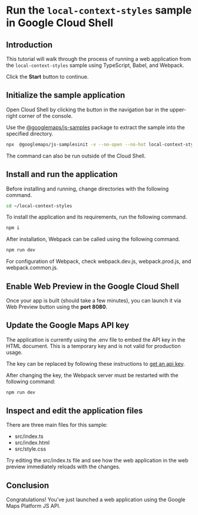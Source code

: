 # Run the `local-context-styles` sample in Google Cloud Shell

<walkthrough-tutorial-duration duration="10"/>

## Introduction

This tutorial will walk through the process of running a web application from
the `local-context-styles` sample using TypeScript, Babel, and Webpack.

Click the **Start** button to continue.

## Initialize the sample application

Open Cloud Shell by clicking the
<walkthrough-cloud-shell-icon></walkthrough-cloud-shell-icon> button in the
navigation bar in the upper-right corner of the console.

Use the [@googlemaps/js-samples](https://www.npmjs.com/package/@googlemaps/js-samples) package to 
extract the sample into the specified directory.

```bash
npx  @googlemaps/js-samplesinit -v --no-open --no-hot local-context-styles ~/local-context-styles
```

The command can also be run outside of the Cloud Shell.

## Install and run the application

Before installing and running, change directories with the following command.

```bash
cd ~/local-context-styles
```

To install the application and its requirements, run the following command.

```bash
npm i
```

After installation, Webpack can be called using the following command.

```bash
npm run dev
```

For configuration of Webpack, check
<walkthrough-editor-open-file filePath="local-context-styles/webpack.dev.js">webpack.dev.js</walkthrough-editor-open-file>,
<walkthrough-editor-open-file filePath="local-context-styles/webpack.prod.js">webpack.prod.js</walkthrough-editor-open-file>,
and
<walkthrough-editor-open-file filePath="local-context-styles/webpack.common.js">webpack.common.js</walkthrough-editor-open-file>.

## Enable Web Preview in the Google Cloud Shell

Once your app is built (should take a few minutes), you can launch it via
<walkthrough-spotlight-pointer target="cloudshell" spotlightId="devshell-web-preview-button">Web
Preview button</walkthrough-spotlight-pointer> using the **port 8080**.

## Update the Google Maps API key

The application is currently using the
<walkthrough-editor-open-file filePath="local-context-styles/.env">.env</walkthrough-editor-open-file>
file to embed the API key in the HTML document. This is a temporary key and is
not valid for production usage.

The key can be replaced by following these instructions to
[get an api key](https://developers.google.com/maps/documentation/javascript/get-api-key).

After changing the key, the Webpack server must be restarted with the following
command:

```bash
npm run dev
```

## Inspect and edit the application files

There are three main files for this sample:

*   <walkthrough-editor-open-file filePath="local-context-styles/src/index.ts">src/index.ts</walkthrough-editor-open-file>
*   <walkthrough-editor-open-file filePath="local-context-styles/src/index.html">src/index.html</walkthrough-editor-open-file>
*   <walkthrough-editor-open-file filePath="local-context-styles/src/style.css">src/style.css</walkthrough-editor-open-file>

Try editing the <walkthrough-editor-open-file filePath="local-context-styles/src/index.ts">src/index.ts</walkthrough-editor-open-file> file and see how the web application in the web preview immediately reloads with the changes.

## Conclusion

<walkthrough-conclusion-trophy></walkthrough-conclusion-trophy>

Congratulations! You've just launched a web application using the Google Maps
Platform JS API.
